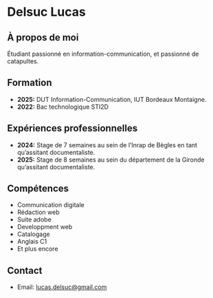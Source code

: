 # Delsuc Lucas

## À propos de moi
Étudiant passionné en information-communication, et passionné de catapultes.

## Formation
- **2025:** DUT Information-Communication, IUT Bordeaux Montaigne.
- **2022:** Bac technologique STI2D

## Expériences professionnelles
- **2024:** Stage de 7 semaines au sein de l’Inrap de Bègles en tant qu’assitant documentaliste.
- **2025:** Stage de 8 semaines au sein du département de la Gironde qu’assitant documentaliste.

## Compétences
- Communication digitale
- Rédaction web
- Suite adobe
- Developpment web
- Catalogage
- Anglais C1
- Et plus encore

## Contact
- Email: lucas.delsuc@gmail.com
